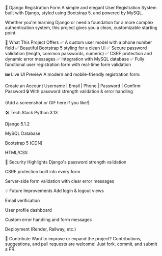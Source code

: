 🔐 Django Registration Form
A simple and elegant User Registration System built with Django, styled using Bootstrap 5, and powered by MySQL.

Whether you're learning Django or need a foundation for a more complex authentication system, this project gives you a clean, customizable starting point.

🌟 What This Project Offers
✅ A custom user model with a phone number field
✅ Beautiful Bootstrap 5 styling for a clean UI
✅ Secure password validation (length, common passwords, numeric)
✅ CSRF protection and dynamic error messages
✅ Integration with MySQL database
✅ Fully functional user registration form with real-time form validation

🖼️ Live UI Preview
A modern and mobile-friendly registration form:

Create an Account
Username | Email | Phone | Password | Confirm Password
🔒 With password strength validation & error handling

(Add a screenshot or GIF here if you like!)

🛠 Tech Stack
Python 3.13

Django 5.1.2

MySQL Database

Bootstrap 5 (CDN)

HTML/CSS

🔐 Security Highlights
Django's password strength validation

CSRF protection built into every form

Server-side form validation with clear error messages

💡 Future Improvements
 Add login & logout views

 Email verification

 User profile dashboard

 Custom error handling and form messages

 Deployment (Render, Railway, etc.)

🤝 Contribute
Want to improve or expand the project?
Contributions, suggestions, and pull requests are welcome! Just fork, commit, and submit a PR.

